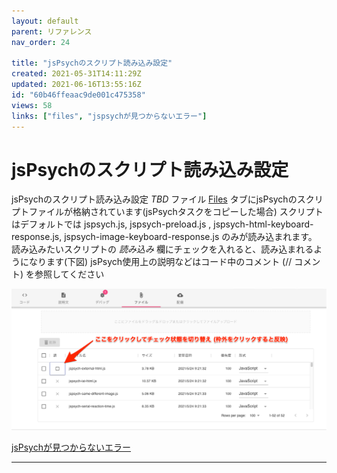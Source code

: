 ```yaml
---
layout: default
parent: リファレンス
nav_order: 24

title: "jsPsychのスクリプト読み込み設定"
created: 2021-05-31T14:11:29Z
updated: 2021-06-16T13:55:16Z
id: "60b46ffeaac9de001c475358"
views: 58
links: ["files", "jspsychが見つからないエラー"]
---
```


# jsPsychのスクリプト読み込み設定

jsPsychのスクリプト読み込み設定
*TBD*
ファイル [Files](Files.html) タブにjsPsychのスクリプトファイルが格納されています(jsPsychタスクをコピーした場合)
スクリプトはデフォルトでは jspsych.js, jspsych-preload.js , jspsych-html-keyboard-response.js, jspsych-image-keyboard-response.js のみが読み込まれます。
読み込みたいスクリプトの *読み込み* 欄にチェックを入れると、読み込まれるようになります(下図)
jsPsych使用上の説明などはコード中のコメント (// コメント) を参照してください

![](/images/60b47041e7f7cd001e678108.png)


[jsPsychが見つからないエラー](jsPsychが見つからないエラー.html)


---
